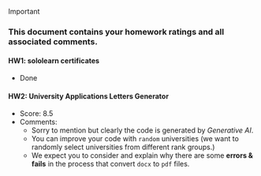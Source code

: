 > [!IMPORTANT]
>
> ### **This document contains your homework ratings and all associated comments.**



#### HW1: sololearn certificates

- Done


#### HW2: University Applications Letters Generator

- Score: 8.5
- Comments:
    - Sorry to mention but clearly the code is generated by *Generative AI*.
    - You can improve your code with `random` universities (we want to randomly select universities from different rank groups.)
    - We expect you to consider and explain why there are some **errors & fails** in the process that convert `docx` to `pdf` files.